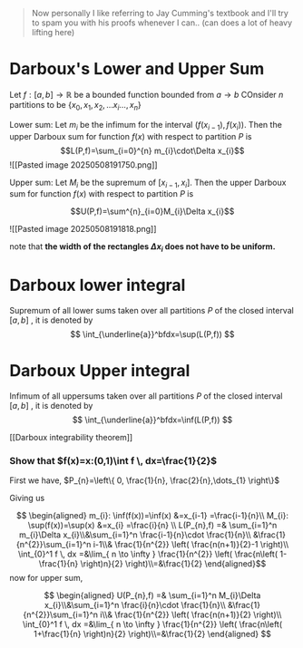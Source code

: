 >Now personally I like referring to Jay Cumming's textbook and I'll try to spam you with his proofs whenever I can.. (can does a lot of heavy lifting here)

# Darboux's Lower and Upper Sum

Let $f:[a,b]\to \mathbb{R}$ be a bounded function bounded from $a\to b$  COnsider $n$ partitions to be $\{ x_0,x_1,x_2,\dots x_{i}\dots,x_n \}$ 


Lower sum:  Let $m_{i}$ be the infimum for the interval $(f(x_{i-1}),f(x_{i}))$.
Then the upper Darboux sum for function $f(x)$ with respect to partition $P$ is$$L(P,f)=\sum_{i=0}^{n} m_{i}\cdot\Delta x_{i}$$![[Pasted image 20250508191750.png]]


Upper sum: Let $M_i$ be the supremum of $[x_{i-1},x_{i}]$. Then the upper Darboux sum for function $f(x)$ with respect to partition $P$ is 

$$U(P,f)=\sum^{n}_{i=0}M_{i}\Delta x_{i}$$

![[Pasted image 20250508191818.png]] 

note that **the width of the rectangles $\Delta x_{i}$ does not have to be uniform.** 

# Darboux lower integral 

Supremum of all lower sums taken over all partitions $P$ of the closed interval $[a,b]$ , it is denoted by 
$$
\int_{\underline{a}}^bfdx=\sup(L(P,f))
$$
# Darboux Upper integral 
Infimum of all uppersums taken over all partitions $P$ of the closed interval $[a,b]$ , it is denoted by 
$$
\int_{\underline{a}}^bfdx=\inf(L(P,f))
$$

[[Darboux integrability theorem]]

### Show that $f(x)=x:(0,1)\int f \, dx=\frac{1}{2}$ 


First we have, 
$P_{n}=\left\{  0, \frac{1}{n}, \frac{2}{n},\dots_{1}  \right\}$ 

Giving us 

$$
\begin{aligned}
m_{i}: \inf(f(x))=\inf(x) &=x_{i-1} =\frac{i-1}{n}\\
M_{i}: \sup(f(x))=\sup(x) &=x_{i} =\frac{i}{n} \\
L(P_{n},f) =& \sum_{i=1}^n m_{i}\Delta x_{i}\\&\sum_{i=1}^n \frac{i-1}{n}\cdot \frac{1}{n}\\ &\frac{1}{n^{2}}\sum_{i=1}^n i-1\\& \frac{1}{n^{2}} \left( \frac{n(n+1)}{2}-1 \right)\\  \int_{0}^1 f \, dx =&\lim_{ n \to \infty } \frac{1}{n^{2}} \left( \frac{n\left( 1-\frac{1}{n} \right)n}{2} \right)\\=&\frac{1}{2}
\end{aligned}$$
now for upper sum, 

$$
\begin{aligned}
U(P_{n},f) =& \sum_{i=1}^n M_{i}\Delta x_{i}\\&\sum_{i=1}^n \frac{i}{n}\cdot \frac{1}{n}\\ &\frac{1}{n^{2}}\sum_{i=1}^n i\\& \frac{1}{n^{2}} \left( \frac{n(n+1)}{2} \right)\\  \int_{0}^1 f \, dx =&\lim_{ n \to \infty } \frac{1}{n^{2}} \left( \frac{n\left( 1+\frac{1}{n} \right)n}{2} \right)\\=&\frac{1}{2}
\end{aligned}
$$
